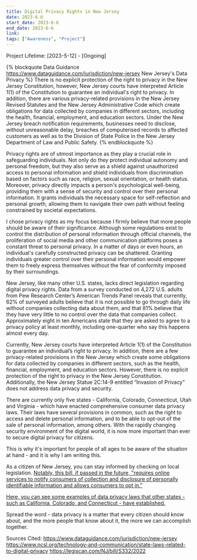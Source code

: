 ```yaml
---
title: Digital Privacy Rights in New Jersey
date: 2023-6-6
start_date: 2023-6-6
end_date: 2023-6-6
link: 
tags: ["Awareness", "Project"]
---
```

Project Lifetime: [2023-5-12] - [Ongoing]

{% blockquote Data Guidance https://www.dataguidance.com/jurisdiction/new-jersey New Jersey's Data Privacy %}
There is no explicit protection of the right to privacy in the New Jersey Constitution, however, New Jersey courts have interpreted Article 1(1) of the Constitution to guarantee an individual's right to privacy. In addition, there are various privacy-related provisions in the New Jersey Revised Statutes and the New Jersey Administrative Code which create obligations for data collected by companies in different sectors, including the health, financial, employment, and education sectors. Under the New Jersey breach notification requirements, businesses need to disclose, without unreasonable delay, breaches of computerised records to affected customers as well as to the Division of State Police in the New Jersey Department of Law and Public Safety.
{% endblockquote %}

Privacy rights are of utmost importance as they play a crucial role in safeguarding individuals. Not only do they protect individual autonomy and personal freedom, but they also serve as a shield against unauthorized access to personal information and shield individuals from discrimination based on factors such as race, religion, sexual orientation, or health status. Moreover, privacy directly impacts a person's psychological well-being, providing them with a sense of security and control over their personal information. It grants individuals the necessary space for self-reflection and personal growth, allowing them to navigate their own path without feeling constrained by societal expectations.

I chose privacy rights as my focus because I firmly believe that more people should be aware of their significance. Although some regulations exist to control the distribution of personal information through official channels, the proliferation of social media and other communication platforms poses a constant threat to personal privacy. In a matter of days or even hours, an individual's carefully constructed privacy can be shattered. Granting individuals greater control over their personal information would empower them to freely express themselves without the fear of conformity imposed by their surroundings.

New Jersey, like many other U.S. states, lacks direct legislation regarding digital privacy rights. Data from a survey conducted on 4,272 U.S. adults from Pew Research Center’s American Trends Panel reveals that currently, 62% of surveyed adults believe that it is not possible to go through daily life without companies collecting data about them, and that 81% believe that they have very little to no control over the data that companies collect. Approximately eight in ten Americans state that they are asked to agree to a privacy policy at least monthly, including one-quarter who say this happens almost every day. 

Currently, New Jersey courts have interpreted Article 1(1) of the Constitution to guarantee an individual’s right to privacy. In addition, there are a few privacy-related provisions in the New Jersey which create some obligations for data collected by companies in different sectors, such as the health, financial, employment, and education sectors. However, there is no explicit protection of the right to privacy in the New Jersey Constitution. Additionally, the New Jersey Statue 2C:14-9 entitled “Invasion of Privacy” does not address data privacy and security. 

There are currently only five states - California, Colorado, Connecticut, Utah and Virginia - which have enacted comprehensive consumer data privacy laws. Their laws have several provisions in common, such as the right to access and delete personal information, and to be able to opt-out of the sale of personal information, among others. With the rapidly changing security environment of the digital world, it is now more important than ever to secure digital privacy for citizens.

This is why it's important for people of all ages to be aware of the situation at hand - and it is why I am writing this.

As a citizen of New Jersey, you can stay informed by checking on local legislation.
[Notably, this bill, if passed in the future, "requires online services to notify consumers of collection and disclosure of personally identifiable information and allows consumers to opt in."](https://legiscan.com/NJ/bill/S332/2022)

[Here, you can see some examples of data privacy laws that other states - such as California, Colorado, and Connecticut - have established.](https://www.ncsl.org/technology-and-communication/state-laws-related-to-digital-privacy)

Spread the word - data privacy is a matter that every citizen should know about, and the more people that know about it, the more we can accomplish together.

Sources Cited:
https://www.dataguidance.com/jurisdiction/new-jersey
https://www.ncsl.org/technology-and-communication/state-laws-related-to-digital-privacy
https://legiscan.com/NJ/bill/S332/2022
